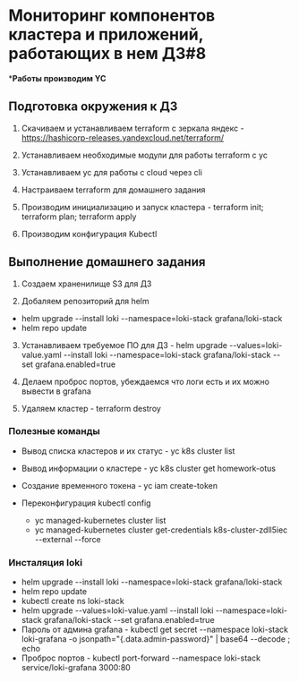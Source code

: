 # Мониторинг компонентов кластера и приложений, работающих в нем ДЗ#8


***Работы производим YC**


## Подготовка окружения к ДЗ
1) Скачиваем и устанавливаем terraform c зеркала яндекс - https://hashicorp-releases.yandexcloud.net/terraform/

2) Устанавливаем необходимые модули для работы terraform c yc

3) Устанавливаем yc для работы с cloud через cli

4) Настраиваем terraform для домашнего задания

5) Производим инициализацию и запуск кластера - terraform init; terraform plan; terraform apply

6) Производим конфигурация Kubectl

## Выполнение домашнего задания
1) Создаем храненилище S3 для ДЗ

2) Добаляем репозиторий для helm
  - helm upgrade --install loki --namespace=loki-stack grafana/loki-stack
  - helm repo update

3) Устанавливаем требуемое ПО для ДЗ - helm upgrade --values=loki-value.yaml --install loki --namespace=loki-stack grafana/loki-stack --set grafana.enabled=true   

4) Делаем проброс портов, убеждаемся что логи есть и их можно вывести в grafana

5) Удаляем кластер - terraform destroy

### Полезные команды
- Вывод списка кластеров и их статус - yc k8s cluster list
- Вывод информации о кластере - yc k8s cluster get homework-otus

- Создание временного токена - yc iam create-token
- Переконфигурация kubectl config
  - yc managed-kubernetes cluster list
  - yc managed-kubernetes cluster get-credentials k8s-cluster-zdll5iec --external --force

### Инсталяция loki
- helm upgrade --install loki --namespace=loki-stack grafana/loki-stack
- helm repo update
- kubectl create ns loki-stack
- helm upgrade --values=loki-value.yaml --install loki --namespace=loki-stack grafana/loki-stack --set grafana.enabled=true
- Пароль от админа grafana - kubectl get secret --namespace loki-stack loki-grafana -o jsonpath="{.data.admin-password}" | base64 --decode ; echo
- Проброс портов - kubectl port-forward --namespace loki-stack service/loki-grafana 3000:80
